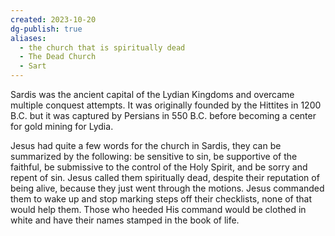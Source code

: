 ```yaml
---
created: 2023-10-20
dg-publish: true
aliases:
  - the church that is spiritually dead
  - The Dead Church
  - Sart
---
```

Sardis was the ancient capital of the Lydian Kingdoms and overcame multiple conquest attempts. It was originally founded by the Hittites in 1200 B.C. but it was captured by Persians in 550 B.C. before becoming a center for gold mining for Lydia.

Jesus had quite a few words for the church in Sardis, they can be summarized by the following: be sensitive to sin, be supportive of the faithful, be submissive to the control of the Holy Spirit, and be sorry and repent of sin. Jesus called them spiritually dead, despite their reputation of being alive, because they just went through the motions. Jesus commanded them to wake up and stop marking steps off their checklists, none of that would help them. Those who heeded His command would be clothed in white and have their names stamped in the book of life.
